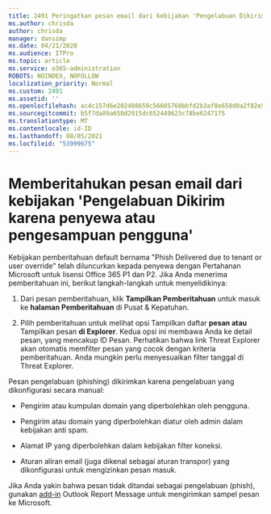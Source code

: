 ```yaml
---
title: 2491 Peringatkan pesan email dari kebijakan 'Pengelabuan Dikirim karena penyewa atau pengesamping pengguna'
ms.author: chrisda
author: chrisda
manager: dansimp
ms.date: 04/21/2020
ms.audience: ITPro
ms.topic: article
ms.service: o365-administration
ROBOTS: NOINDEX, NOFOLLOW
localization_priority: Normal
ms.custom: 2491
ms.assetid: ''
ms.openlocfilehash: ac4c157d6e202488659c56605768bbfd2b3af8e658d0a2f82e529fdac6763fa9
ms.sourcegitcommit: b5f7da89a650d2915dc652449623c78be6247175
ms.translationtype: MT
ms.contentlocale: id-ID
ms.lasthandoff: 08/05/2021
ms.locfileid: "53999675"
---
```

# <a name="alert-email-messages-from-the-phish-delivered-due-to-tenant-or-user-override-policy"></a>Memberitahukan pesan email dari kebijakan 'Pengelabuan Dikirim karena penyewa atau pengesampuan pengguna'

Kebijakan pemberitahuan default bernama "Phish Delivered due to tenant or user override" telah diluncurkan kepada penyewa dengan Pertahanan Microsoft untuk lisensi Office 365 P1 dan P2. Jika Anda menerima pemberitahuan ini, berikut langkah-langkah untuk menyelidikinya:

1. Dari pesan pemberitahuan, klik **Tampilkan Pemberitahuan** untuk masuk ke **halaman Pemberitahuan** di Pusat & Kepatuhan.

2. Pilih pemberitahuan untuk melihat opsi Tampilkan daftar **pesan atau** Tampilkan pesan **di Explorer**. Kedua opsi ini membawa Anda ke detail pesan, yang mencakup ID Pesan. Perhatikan bahwa link Threat Explorer akan otomatis memfilter pesan yang cocok dengan kriteria pemberitahuan. Anda mungkin perlu menyesuaikan filter tanggal di Threat Explorer.

Pesan pengelabuan (phishing) dikirimkan karena pengelabuan yang dikonfigurasi secara manual:

- Pengirim atau kumpulan domain yang diperbolehkan oleh pengguna.

- Pengirim atau domain yang diperbolehkan diatur oleh admin dalam kebijakan anti spam.

- Alamat IP yang diperbolehkan dalam kebijakan filter koneksi.

- Aturan aliran email (juga dikenal sebagai aturan transpor) yang dikonfigurasi untuk mengizinkan pesan masuk.

Jika Anda yakin bahwa pesan tidak ditandai sebagai pengelabuan (phish), gunakan [add-in](https://support.office.com/article/b5caa9f1-cdf3-4443-af8c-ff724ea719d2) Outlook Report Message untuk mengirimkan sampel pesan ke Microsoft.
